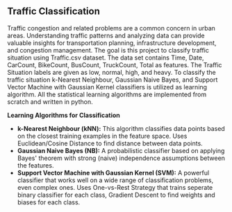 ## Traffic Classification
Traffic congestion and related problems are a common concern in urban areas. Understanding traffic patterns and analyzing data can provide valuable insights for transportation planning, infrastructure development, and congestion management. The goal is this project to classify traffic situation using Traffic.csv dataset. The data set contains Time, Date, CarCount, BikeCount, BusCount, TruckCount, Total as features. The Traffic Situation labels are given as low, normal, high, and heavy. To classify the traffic situation k-Nearest Neighbour, Gaussian Naive Bayes, and Support Vector Machine with Gaussian Kernel classifiers is utilized as learning algorithm. All the statistical learning algorithms are implemented from scratch and written in python. 

**Learning Algorithms for Classification**
 - **k-Nearest Neighbour (kNN):** This algorithm classifies data points based on the closest training examples in the feature space. Uses Euclidean/Cosine Distance to find distance between data points.
 - **Gaussian Naive Bayes (NB):** A probabilistic classifier based on applying Bayes' theorem with strong (naive) independence assumptions between the features.
 - **Support Vector Machine with Gaussian Kernel (SVM):** A powerful classifier that works well on a wide range of classification problems, even complex ones. Uses One-vs-Rest Strategy that trains seperate binary classifier for each class, Gradient Descent to find weights and biases for each class.




